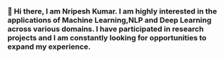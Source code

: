 ### 👋 Hi there, I am Nripesh Kumar. I am highly interested in the applications of Machine Learning,NLP and Deep Learning across various domains. I have participated in research projects and I am constantly looking for opportunities to expand my experience.

<!--
**nrpu88/nrpu88** is a ✨ _special_ ✨ repository because its `README.md` (this file) appears on your GitHub profile.

Here are some ideas to get you started:

- 🔭 I’m currently working on CV applications.
- 🌱 I’m currently learning Computer Vision and its applications.
- 👯 I’m looking to collaborate on any ML/NLP - driven projects.
- 🤔 I’m looking for help with ML model deployment. 
- 💬 Ask me about neural nets, chatbots, and ML.
- 📫 **How to reach me**: You can reach out to me on my email-ID: **nriwork88@gmail.com** 
- 😄 Pronouns: He, Him
- ⚡ Fun fact: I like to pretend I'm a perfectionist.
-->
